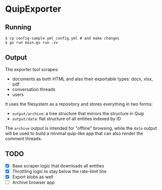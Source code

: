 # QuipExporter
 
## Running

```
$ cp config-sample.yml config.yml # and make changes
$ go run main.go run -vv
```

## Output

The exporter tool scrapes:
- documents as both HTML and also their exportable types: docx, xlsx, pdf
- conversation threads
- users

It uses the filesystem as a repository and stores everything in two forms:
- `output/archive`: a tree structure that mirrors the structure in Quip
- `output/data`: flat structure of all entities indexed by ID

The `archive` output is intended for "offline" browsing, while the `data` output will be used to build a minimal quip-like app that can also render the comment threads.

## TODO

- [x] Base scraper logic that downloads all entities
- [x] Throttling logic to stay below the rate-limit line
- [x] Export blobs as well
- [ ] Archive browser app
